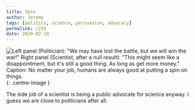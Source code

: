 ```yaml
---
title: Spin
author: Jeremy
tags: [politics, science, persuasion, advocacy]
permalink: /235
date: 2020-02-10
---
```


![Left panel (Politician): "We may have lost the battle, but we will win the war!" Right panel (Scientist, after a null result): "This might seem like a disappointment, but it's still a good thing. As long as get more money." Caption: No matter your job, humans are always good at putting a spin on things.](https://res.cloudinary.com/dh3hm8pb7/image/upload/c_scale,q_auto:best,w_615/v1535842782/Handwaving/Published/Spin.png){: .centre-image }

The side job of a scientist is being a public advocate for science anyway. I guess we are close to politicians after all.
